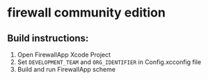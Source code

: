 # firewall community edition

## Build instructions:

1. Open FirewallApp Xcode Project
2. Set `DEVELOPMENT_TEAM` and `ORG_IDENTIFIER` in Config.xcconfig file
3. Build and run FirewallApp scheme

